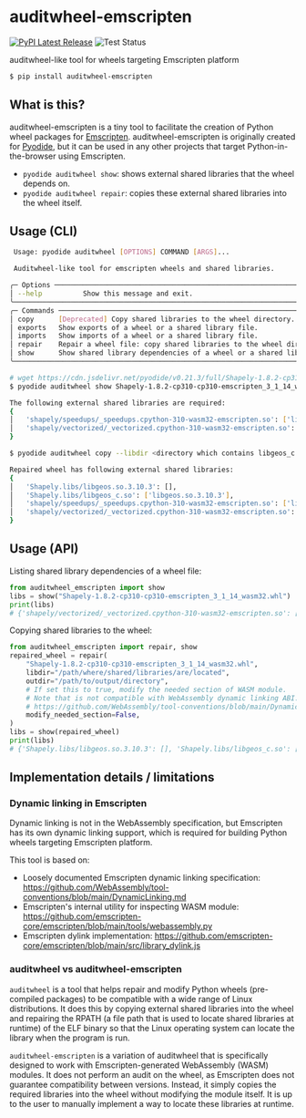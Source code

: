 # auditwheel-emscripten

[![PyPI Latest Release](https://img.shields.io/pypi/v/auditwheel-emscripten.svg)](https://pypi.org/project/auditwheel-emscripten/)
![Test Status](https://github.com/ryanking13/auditwheel-emscripten/actions/workflows/test.yml/badge.svg)

auditwheel-like tool for wheels targeting Emscripten platform

```sh
$ pip install auditwheel-emscripten
```

## What is this?

auditwheel-emscripten is a tiny tool to facilitate the creation of Python wheel packages for
[Emscripten](https://emscripten.org/). auditwheel-emscripten is originally created for
[Pyodide](https://pyodide.org/en/stable/), but it can be used in any other projects that target
Python-in-the-browser using Emscripten.

- `pyodide auditwheel show`: shows external shared libraries that the wheel depends on.
- `pyodide auditwheel repair`: copies these external shared libraries into the wheel itself.

## Usage (CLI)

```sh
 Usage: pyodide auditwheel [OPTIONS] COMMAND [ARGS]...

 Auditwheel-like tool for emscripten wheels and shared libraries.

╭─ Options ───────────────────────────────────────────────────────────────────────────────────────────────────────────────────────────╮
│ --help          Show this message and exit.                                                                                         │
╰─────────────────────────────────────────────────────────────────────────────────────────────────────────────────────────────────────╯
╭─ Commands ──────────────────────────────────────────────────────────────────────────────────────────────────────────────────────────╮
│ copy      [Deprecated] Copy shared libraries to the wheel directory. Works same as repair. Use repair instead.          │
│ exports   Show exports of a wheel or a shared library file.                                                                         │
│ imports   Show imports of a wheel or a shared library file.                                                                         │
│ repair    Repair a wheel file: copy shared libraries to the wheel directory.   │
│ show      Show shared library dependencies of a wheel or a shared library file.                                                     │
╰─────────────────────────────────────────────────────────────────────────────────────────────────────────────────────────────────────╯
```

```sh
# wget https://cdn.jsdelivr.net/pyodide/v0.21.3/full/Shapely-1.8.2-cp310-cp310-emscripten_3_1_14_wasm32.whl
$ pyodide auditwheel show Shapely-1.8.2-cp310-cp310-emscripten_3_1_14_wasm32.whl

The following external shared libraries are required:
{
│   'shapely/speedups/_speedups.cpython-310-wasm32-emscripten.so': ['libgeos_c.so'],
│   'shapely/vectorized/_vectorized.cpython-310-wasm32-emscripten.so': ['libgeos_c.so']
}
```

```sh
$ pyodide auditwheel copy --libdir <directory which contains libgeos_c.so> Shapely-1.8.2-cp310-cp310-emscripten_3_1_14_wasm32.whl

Repaired wheel has following external shared libraries:
{
│   'Shapely.libs/libgeos.so.3.10.3': [],
│   'Shapely.libs/libgeos_c.so': ['libgeos.so.3.10.3'],
│   'shapely/speedups/_speedups.cpython-310-wasm32-emscripten.so': ['libgeos_c.so'],
│   'shapely/vectorized/_vectorized.cpython-310-wasm32-emscripten.so': ['libgeos_c.so']
}
```


## Usage (API)

Listing shared library dependencies of a wheel file:

```py
from auditwheel_emscripten import show
libs = show("Shapely-1.8.2-cp310-cp310-emscripten_3_1_14_wasm32.whl")
print(libs)
# {'shapely/vectorized/_vectorized.cpython-310-wasm32-emscripten.so': ['libgeos_c.so'], 'shapely/speedups/_speedups.cpython-310-wasm32-emscripten.so': ['libgeos_c.so']}
```

Copying shared libraries to the wheel:

```py
from auditwheel_emscripten import repair, show
repaired_wheel = repair(
    "Shapely-1.8.2-cp310-cp310-emscripten_3_1_14_wasm32.whl",
    libdir="/path/where/shared/libraries/are/located",
    outdir="/path/to/output/directory",
    # If set this to true, modify the needed section of WASM module.
    # Note that is not compatible with WebAssembly dynamic linking ABI.
    # https://github.com/WebAssembly/tool-conventions/blob/main/DynamicLinking.md
    modify_needed_section=False,
)
libs = show(repaired_wheel)
print(libs)
# {'Shapely.libs/libgeos.so.3.10.3': [], 'Shapely.libs/libgeos_c.so': ['libgeos.so.3.10.3'], 'shapely/speedups/_speedups.cpython-310-wasm32-emscripten.so': ['libgeos_c.so'], 'shapely/vectorized/_vectorized.cpython-310-wasm32-emscripten.so': ['libgeos_c.so']}
```

## Implementation details / limitations

### Dynamic linking in Emscripten

Dynamic linking is not in the WebAssembly specification,
but Emscripten has its own dynamic linking support,
which is required for building Python wheels targeting Emscripten platform.

This tool is based on:

- Loosely documented Emscripten dynamic linking specification: https://github.com/WebAssembly/tool-conventions/blob/main/DynamicLinking.md
- Emscripten's internal utility for inspecting WASM module: https://github.com/emscripten-core/emscripten/blob/main/tools/webassembly.py
- Emscripten dylink implementation: https://github.com/emscripten-core/emscripten/blob/main/src/library_dylink.js

### auditwheel vs auditwheel-emscripten

`auditwheel` is a tool that helps repair and modify Python wheels (pre-compiled packages)
to be compatible with a wide range of Linux distributions.
It does this by copying external shared libraries into the wheel and
repairing the RPATH (a file path that is used to locate shared libraries at runtime)
of the ELF binary so that the Linux operating system can locate the library when the program is run.

`auditwheel-emscripten` is a variation of auditwheel that is specifically designed
to work with Emscripten-generated WebAssembly (WASM) modules.
It does not perform an audit on the wheel, as Emscripten does not guarantee compatibility between versions.
Instead, it simply copies the required libraries into the wheel without modifying the module itself.
It is up to the user to manually implement a way to locate these libraries at runtime.
